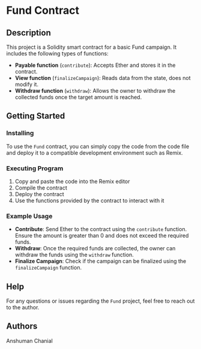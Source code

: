# Fund Contract

## Description

This project is a Solidity smart contract for a basic Fund campaign. It includes the following types of functions:

- **Payable function** (`contribute`): Accepts Ether and stores it in the contract.
- **View function** (`finalizeCampaign`): Reads data from the state, does not modify it.
- **Withdraw function** (`withdraw`): Allows the owner to withdraw the collected funds once the target amount is reached.

## Getting Started

### Installing

To use the `Fund` contract, you can simply copy the code from the code file and deploy it to a compatible development environment such as Remix.

### Executing Program

1. Copy and paste the code into the Remix editor
2. Compile the contract
3. Deploy the contract
4. Use the functions provided by the contract to interact with it

### Example Usage

- **Contribute**: Send Ether to the contract using the `contribute` function. Ensure the amount is greater than 0 and does not exceed the required funds.
- **Withdraw**: Once the required funds are collected, the owner can withdraw the funds using the `withdraw` function.
- **Finalize Campaign**: Check if the campaign can be finalized using the `finalizeCampaign` function.

## Help

For any questions or issues regarding the `Fund` project, feel free to reach out to the author.

## Authors

Anshuman Chanial
